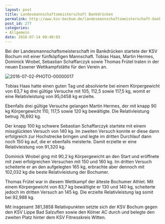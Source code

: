 ```yaml
---
layout: post
title: Landesmannschaftsmeisterschaft Bankdrücken
permalink: http://www.ksv-bochum.de/landesmannschaftsmeisterschaft-bankdruecken
post_id: 277
categories: 
- Allgemein
date: 2016-07-14 00:40:03
---
```


Bei der Landesmannschaftsmeisterschaft im Bankdrücken startete der KSV Bochum mit einer fünfköpfigen Mannschaft. Tobias Haas, Martin Hermes, Dominick Wrobel, Sebastian Schaffarczyk sowie Thomas Frütel traten in der neuen Essener Wettkampfstätte für den Verein an.

![2016-07-02-PHOTO-00000017](http://www.ksv-bochum.de/wp-content/uploads/2016/07/2016-07-02-PHOTO-00000017-640x360.jpg)

Tobias Haas hatte einen guten Tag und absolvierte bei einem Körpergewicht von 63,7 kg drei gültige Versuche mit 105, 112,5 sowie 117,5 kg, womit er eine Relativleistung von 95,0458 kg erzielte.

Ebenfalls drei gültige Versuche gelangen Martin Hermes, der mit knapp 90 kg Körpergewicht 110, 117,5 sowie 120 kg bewältigte. Die Relativleistung betrug 76,692 kg.

Der knapp 100 kg schwere Sebastian Schaffarczyk startete mit einem missglückten Versuch von 140 kg. Im zweiten Versuch konnte er diese dann erfolgreich zur Hochstrecke bringen und legte im dritten Durchlauf dann noch 150 kg auf, die er ebenfalls meisterte. Damit erzielte er eine Relativleistung von 91,320 kg.

Dominick Wrobel ging mit 90,2 kg Körpergewicht an den Start und eröffnete mit zwei erfolgreichen Versuchen mit 150 und 160 kg. Im dritten Versuch scheiterte er an den aufgelegten 165 kg, erbrachte aber dennoch mit 102,032 kg die beste Relativleistung der Bochumer.

Thomas Frütel war in diesem Wettkampf der älteste Bochumer Athlet. Mit einem Körpergewicht von 83,7 kg bewältigte er 130 und 140 kg, scheiterte jedoch im dritten Versuch an 145 kg. Die erzielte Relativleistung lag somit bei 92,988 kg.

Mit insgesamt 381,3858 Relativpunkten setzte sich der KSV Bochum gegen den KSV Lippe Bad Salzuflen sowie den Kölner AC durch und belegte den zweiten Platz hinter dem KSV Fitnesskreis Witten.